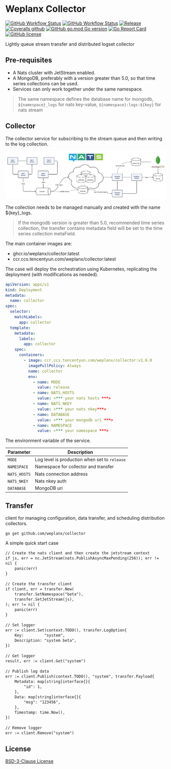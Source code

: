 # Weplanx Collector

[![GitHub Workflow Status](https://img.shields.io/github/actions/workflow/status/weplanx/collector/release.yml?label=release&style=flat-square)](https://github.com/weplanx/collector/actions/workflows/release.yml)
[![GitHub Workflow Status](https://img.shields.io/github/actions/workflow/status/weplanx/collector/testing.yml?label=testing&style=flat-square)](https://github.com/weplanx/collector/actions/workflows/testing.yml)
[![Release](https://img.shields.io/github/v/release/weplanx/collector.svg?style=flat-square&include_prereleases)](https://github.com/weplanx/collector/releases)
[![Coveralls github](https://img.shields.io/coveralls/github/weplanx/collector.svg?style=flat-square)](https://coveralls.io/github/weplanx/collector)
[![GitHub go.mod Go version](https://img.shields.io/github/go-mod/go-version/weplanx/collector?style=flat-square)](https://github.com/weplanx/collector)
[![Go Report Card](https://goreportcard.com/badge/github.com/weplanx/collector?style=flat-square)](https://goreportcard.com/report/github.com/weplanx/collector)
[![GitHub license](https://img.shields.io/github/license/weplanx/collector?style=flat-square)](https://raw.githubusercontent.com/weplanx/collector/main/LICENSE)

Lightly queue stream transfer and distributed logset collector

## Pre-requisites

- A Nats cluster with JetStream enabled.
- A MongoDB, preferably with a version greater than 5.0, so that time series collections can be used.
- Services can only work together under the same namespace.

> The same namespace defines the database name for mongodb, `${namespace}_logs` for nats
> key-value, `${namespace}:logs:${key}` for nats stream

## Collector

The collector service for subscribing to the stream queue and then writing to the log collection.

![logic.png](logic.png)

The collection needs to be managed manually and created with the name ${key}_logs.

> If the mongodb version is greater than 5.0, recommended time series collection, the transfer contains metadata field
> will be set to the time series collection metaField.

The main container images are:

- ghcr.io/weplanx/collector:latest
- ccr.ccs.tencentyun.com/weplanx/collector:latest

The case will deploy the orchestration using Kubernetes, replicating the deployment (with modifications as needed).

```yaml
apiVersion: apps/v1
kind: Deployment
metadata:
  name: collector
spec:
  selector:
    matchLabels:
      app: collector
  template:
    metadata:
      labels:
        app: collector
    spec:
      containers:
        - image: ccr.ccs.tencentyun.com/weplanx/collector:v1.6.0
          imagePullPolicy: Always
          name: collector
          env:
            - name: MODE
              value: release
            - name: NATS_HOSTS
              value: <*** your nats hosts ***>
            - name: NATS_NKEY
              value: <*** your nats nkey***>
            - name: DATABASE
              value: <*** your mongodb uri ***>
            - name: NAMESPACE
              value: <*** your namespace ***>
```

The environment variable of the service.

| Parameter    | Description                                   |
|--------------|-----------------------------------------------|
| `MODE`       | Log level is production when set to `release` |
| `NAMESPACE`  | Namespace for collector and transfer          |
| `NATS_HOSTS` | Nats connection address                       |
| `NATS_NKEY`  | Nats nkey auth                                |
| `DATABASE`   | MongoDB uri                                   |

## Transfer

client for managing configuration, data transfer, and scheduling distribution collectors.

```shell
go get github.com/weplanx/collector
```

A simple quick start case

```golang
// Create the nats client and then create the jetstream context
if js, err = nc.JetStream(nats.PublishAsyncMaxPending(256)); err != nil {
	panic(err)
}

// Create the transfer client
if client, err = transfer.New(
	transfer.SetNamespace("beta"),
	transfer.SetJetStream(js),
); err != nil {
	panic(err)
}

// Set logger
err := client.Set(context.TODO(), transfer.LogOption{
	Key:         "system",
	Description: "system beta",
})

// Get logger
result, err := client.Get("system")

// Publish log data
err := client.Publish(context.TODO(), "system", transfer.Payload{
	Metadata: map[string]interface{}{
		"id": 1,
	},
	Data: map[string]interface{}{
		"msg": "123456",
	},
	Timestamp: time.Now(),
})

// Remove logger
err := client.Remove("system")
```

## License

[BSD-3-Clause License](https://github.com/weplanx/collector/blob/main/LICENSE)

